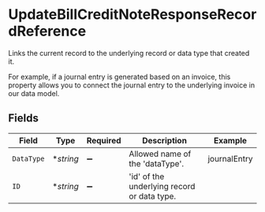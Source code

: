 # UpdateBillCreditNoteResponseRecordReference

Links the current record to the underlying record or data type that created it. 

For example, if a journal entry is generated based on an invoice, this property allows you to connect the journal entry to the underlying invoice in our data model. 


## Fields

| Field                                       | Type                                        | Required                                    | Description                                 | Example                                     |
| ------------------------------------------- | ------------------------------------------- | ------------------------------------------- | ------------------------------------------- | ------------------------------------------- |
| `DataType`                                  | **string*                                   | :heavy_minus_sign:                          | Allowed name of the 'dataType'.             | journalEntry                                |
| `ID`                                        | **string*                                   | :heavy_minus_sign:                          | 'id' of the underlying record or data type. |                                             |
